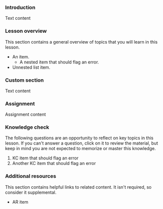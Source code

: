 ### Introduction

Text content

### Lesson overview

This section contains a general overview of topics that you will learn in this lesson.

- An item.
  - A nested item that should flag an error.
- Unnested list item.

### Custom section

Text content

### Assignment

<div class="lesson-content__panel" markdown="1">

Assignment content

</div>

### Knowledge check

The following questions are an opportunity to reflect on key topics in this lesson. If you can't answer a question, click on it to review the material, but keep in mind you are not expected to memorize or master this knowledge.

1. KC item that should flag an error
1. Another KC item that should flag an error

### Additional resources

This section contains helpful links to related content. It isn't required, so consider it supplemental.

- AR item
